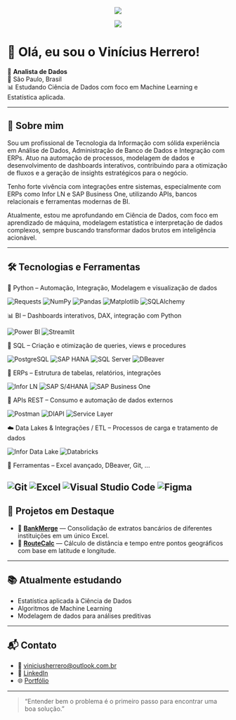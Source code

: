 <!-- Banner topo -->
<p align="center">
  <img src="https://capsule-render.vercel.app/api?type=waving&color=0:0A66C2,100:0072b1&height=200&section=header&text=Vinícius%20Herrero&fontSize=40&fontColor=ffffff" />
</p>

<p align="center">
  <img src="https://readme-typing-svg.herokuapp.com?font=Fira+Code&weight=500&size=22&pause=1000&center=true&vCenter=true&width=435&lines=Analista+de+Dados;Especialista+em+Automação;Power+BI+%7C+Python+%7C+SQL;Transformando+dados+em+decisões" />
</p>

# 👋 Olá, eu sou o Vinícius Herrero!

🎯 **Analista de Dados**  
📍 São Paulo, Brasil  
📊 Estudando Ciência de Dados com foco em Machine Learning e Estatística aplicada.

---

## 🧠 Sobre mim

Sou um profissional de Tecnologia da Informação com sólida experiência em Análise de Dados, Administração de Banco de Dados e Integração com ERPs. Atuo na automação de processos, modelagem de dados e desenvolvimento de dashboards interativos, contribuindo para a otimização de fluxos e a geração de insights estratégicos para o negócio.

Tenho forte vivência com integrações entre sistemas, especialmente com ERPs como Infor LN e SAP Business One, utilizando APIs, bancos relacionais e ferramentas modernas de BI.

Atualmente, estou me aprofundando em Ciência de Dados, com foco em aprendizado de máquina, modelagem estatística e interpretação de dados complexos, sempre buscando transformar dados brutos em inteligência acionável.

---

## 🛠️ Tecnologias e Ferramentas






🐍 Python – Automação, Integração, Modelagem e visualização de dados

![Requests](https://img.shields.io/badge/-Requests-2D5D89?style=for-the-badge&logo=python&logoColor=white)
![NumPy](https://img.shields.io/badge/-NumPy-013243?style=for-the-badge&logo=numpy&logoColor=white)
![Pandas](https://img.shields.io/badge/-Pandas-150458?style=for-the-badge&logo=pandas&logoColor=white)
![Matplotlib](https://img.shields.io/badge/-Matplotlib-11557C?style=for-the-badge&logo=plotly&logoColor=white)
![SQLAlchemy](https://img.shields.io/badge/-SQLAlchemy-FF6C37?style=for-the-badge&logo=python&logoColor=white)

📊 BI – Dashboards interativos, DAX, integração com Python

![Power BI](https://img.shields.io/badge/-Power%20BI-F2C811?style=for-the-badge&logo=powerbi&logoColor=black)
![Streamlit](https://img.shields.io/badge/-Streamlit-FF4B4B?style=for-the-badge&logo=streamlit&logoColor=white)

🧠 SQL – Criação e otimização de queries, views e procedures

![PostgreSQL](https://img.shields.io/badge/-PostgreSQL-336791?style=for-the-badge&logo=postgresql&logoColor=white)
![SAP HANA](https://img.shields.io/badge/-SAP%20HANA-0FAAFF?style=for-the-badge&logo=sap&logoColor=white)
![SQL Server](https://img.shields.io/badge/-SQL%20Server-CC2927?style=for-the-badge&logo=microsoftsqlserver&logoColor=white)
![DBeaver](https://img.shields.io/badge/-DBeaver-372923?style=for-the-badge&logo=dbeaver&logoColor=white)

🏢 ERPs – Estrutura de tabelas, relatórios, integrações

![Infor LN](https://img.shields.io/badge/-Infor%20LN-FF0000?style=for-the-badge&logo=ibm&logoColor=white)
![SAP S/4HANA](https://img.shields.io/badge/-SAP%20S%2F4HANA-0FAAFF?style=for-the-badge&logo=sap&logoColor=white)
![SAP Business One](https://img.shields.io/badge/-SAP%20Business%20One-000000?style=for-the-badge&logo=sap&logoColor=white)

🔁 APIs REST – Consumo e automação de dados externos

![Postman](https://img.shields.io/badge/-Postman-FF6C37?style=for-the-badge&logo=postman&logoColor=white)
![DIAPI](https://img.shields.io/badge/-SAP%20DIAPI-000000?style=for-the-badge&logo=sap&logoColor=white)
![Service Layer](https://img.shields.io/badge/-SAP%20Service%20Layer-3C3C3C?style=for-the-badge&logo=powerbi&logoColor=yellow)

☁️ Data Lakes & Integrações / ETL – Processos de carga e tratamento de dados

![Infor Data Lake](https://img.shields.io/badge/-Data%20Lake-1F6FEB?style=for-the-badge&logo=azuredevops&logoColor=white)
![Databricks](https://img.shields.io/badge/Databricks-FF342E?style=for-the-badge&logo=databricks&logoColor=white)


🧰 Ferramentas – Excel avançado, DBeaver, Git, ...

![Git](https://img.shields.io/badge/-Git-F05032?style=for-the-badge&logo=git&logoColor=white)
![Excel](https://img.shields.io/badge/-Excel-217346?style=for-the-badge&logo=microsoftexcel&logoColor=white)
![Visual Studio Code](https://img.shields.io/badge/-VS%20Code-007ACC?style=for-the-badge&logo=visual-studio-code&logoColor=white)
![Figma](https://img.shields.io/badge/-Figma-150458?style=for-the-badge&logo=figma&logoColor=white)
---

## 🚀 Projetos em Destaque

- 📌 **[BankMerge](https://github.com/Vinicius-Herrero/BankMerge)** — Consolidação de extratos bancários de diferentes instituições em um único Excel.
- 📌 **[RouteCalc](https://github.com/Vinicius-Herrero/RouteCalc)** — Cálculo de distância e tempo entre pontos geográficos com base em latitude e longitude.

---

## 📚 Atualmente estudando

- Estatística aplicada à Ciência de Dados  
- Algoritmos de Machine Learning  
- Modelagem de dados para análises preditivas  

---

## 📬 Contato

- 📧 viniciusherrero@outlook.com.br
- 💼 [LinkedIn](https://www.linkedin.com/in/vinicius-herrero/)  
- 🌐 [Portfólio](https://vinicius-herrero.github.io/Portifolio/Projetos/Vin%C3%ADcius%20Herrero.html#)


---

> “Entender bem o problema é o primeiro passo para encontrar uma boa solução.”  

